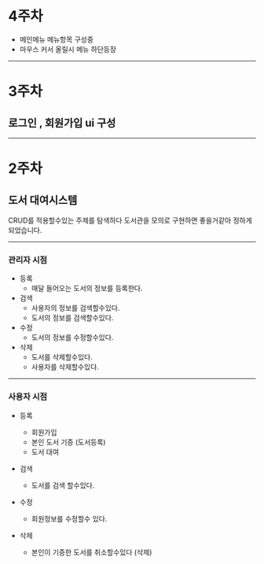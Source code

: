 # 4주차
 - 메인메뉴 메뉴항목 구성중
 - 마우스 커서 올릴시 메뉴 하단등장
___
# 3주차 
## 로그인 , 회원가입 ui 구성

___

# 2주차
## 도서 대여시스템



CRUD를 적용할수있는 주제를 탐색하다 도서관을 모의로 구현하면 좋을거같아 정하게 되었습니다.

___

###  관리자 시점

- 등록
  - 매달 들어오는 도서의 정보를 등록한다.
- 검색
  - 사용자의 정보를 검색할수있다. 
  - 도서의 정보를 검색할수있다.
- 수정
  - 도서의 정보를 수정할수있다. 
- 삭제
  - 도서를 삭제할수있다.
  - 사용자를 삭제할수있다.

___

### 사용자 시점

- 등록
  - 회원가입
  - 본인 도서 기증 (도서등록)
  - 도서 대여

- 검색
  - 도서를 검색 할수있다.
- 수정
  - 회원정보를 수정할수 있다. 
- 삭제
  - 본인이 기증한 도서를 취소할수있다 (삭제)
